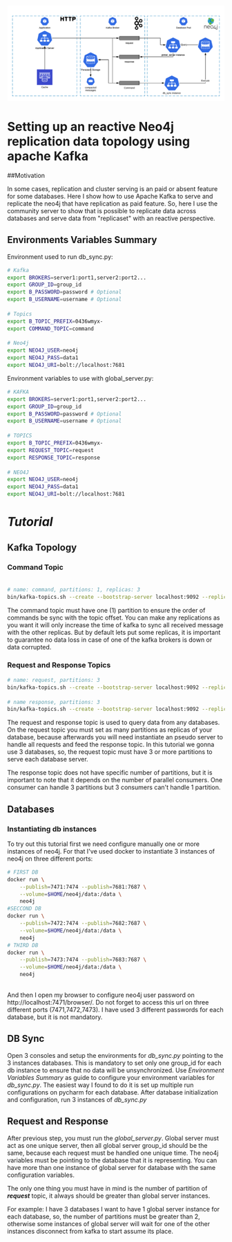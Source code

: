![Header Image](https://raw.githubusercontent.com/calebebrim/neo4j-kafka-interface/master/images/header.png)

# Setting up an reactive Neo4j replication data topology using apache Kafka 

##Motivation

In some cases, replication and cluster serving is an paid or absent feature for some databases.
Here I show how to use Apache Kafka to serve and replicate the neo4j that have replication as paid feature. 
So, here I use the community server to show that is possible to replicate data across databases and serve data from
"replicaset" with an reactive perspective. 
  



## **Environments Variables Summary**



Environment used to run db_sync.py:
````bash
# Kafka
export BROKERS=server1:port1,server2:port2...
export GROUP_ID=group_id
export B_PASSWORD=password # Optional
export B_USERNAME=username # Optional

# Topics
export B_TOPIC_PREFIX=0436wmyx-
export COMMAND_TOPIC=command

# Neo4j
export NEO4J_USER=neo4j
export NEO4J_PASS=data1
export NEO4J_URI=bolt://localhost:7681
````  


Environment variables to use with global_server.py:
```bash
# KAFKA
export BROKERS=server1:port1,server2:port2...
export GROUP_ID=group_id
export B_PASSWORD=password # Optional
export B_USERNAME=username # Optional

# TOPICS
export B_TOPIC_PREFIX=0436wmyx-
export REQUEST_TOPIC=request
export RESPONSE_TOPIC=response

# NEO4J
export NEO4J_USER=neo4j
export NEO4J_PASS=data1
export NEO4J_URI=bolt://localhost:7681

```
# ***Tutorial***


## Kafka Topology

### Command Topic
````bash

# name: command, partitions: 1, replicas: 3 
bin/kafka-topics.sh --create --bootstrap-server localhost:9092 --replication-factor 3 --partitions 1 --topic command

````
The command topic must have one (1) partition to ensure the order of commands be sync with the topic offset. 
You can make any replications as you want it will only increase the time of kafka to sync all received message with 
the other replicas. 
But by default lets put some replicas, 
it is important to guarantee no data loss in case of one of 
the kafka brokers is down or data corrupted.  

### Request and Response Topics
````bash
# name: request, partitions: 3
bin/kafka-topics.sh --create --bootstrap-server localhost:9092 --replication-factor 3 --partitions 3 --topic request

# name response, partitions: 3  
bin/kafka-topics.sh --create --bootstrap-server localhost:9092 --replication-factor 3 --partitions 3 --topic response

````
The request and response topic is used to query data from any databases. 
On the request topic you must set as many partitions as replicas of your database, because afterwards you will need
instantiate an pseudo server to handle all requests and feed the response topic.
In this tutorial we gonna use 3 databases, so, 
the request topic must have 3 or more partitions to serve each database server. 

The response topic does not have specific number of partitions,
but it is important to note that it depends on the number of parallel consumers.
One consumer can handle 3 partitions but 3 consumers can't handle 1 partition.


## Databases

### Instantiating db instances
To try out this tutorial first we need configure manually one or more instances of neo4j. 
For that I've used docker to instantiate 3 instances of neo4j on three different ports: 
````bash
# FIRST DB 
docker run \
    --publish=7471:7474 --publish=7681:7687 \
    --volume=$HOME/neo4j/data:/data \
    neo4j
#SECCOND DB
docker run \
    --publish=7472:7474 --publish=7682:7687 \
    --volume=$HOME/neo4j/data:/data \
    neo4j
# THIRD DB
docker run \
    --publish=7473:7474 --publish=7683:7687 \
    --volume=$HOME/neo4j/data:/data \
    neo4j
    

````

And then I open my browser to configure neo4j user password on http://localhost:7471/browser/. 
Do not forget to access this url on three different ports (7471,7472,7473).
I have used 3 different passwords for each database, but it is not mandatory. 

## DB Sync
Open 3 consoles and setup the environments for _db_sync.py_ pointing to the 3 instances databases. 
This is mandatory to set only one group_id for each db instance to ensure that no data will be unsynchronized.
Use _Environment Variables Summary_ as guide to configure your environment variables for _db_sync.py_. 
The easiest way I found to do it is set up multiple run configurations on pycharm for each database.
After database initialization and configuration, run 3 instances of _db_sync.py_ 

## Request and Response

After previous step, you must run the _global_server.py_. Global server must act as one unique server, 
then all global server group_id should be the same, because each request must be handled one unique time. 
The neo4j variables must be pointing to the database that it is representing. 
You can have more than one instance of global server for database with the same configuration variables.

The only one thing you must have in mind is the number of partition of ***_request_*** topic, it always should be 
greater than global server instances.

For example: 
I have 3 databases I want to have 1 global server instance for each database, so, 
the number of partitions must be greater than 2, otherwise some instances of global server will wait for one of the other
instances disconnect from kafka to start assume its place.  

  


 


